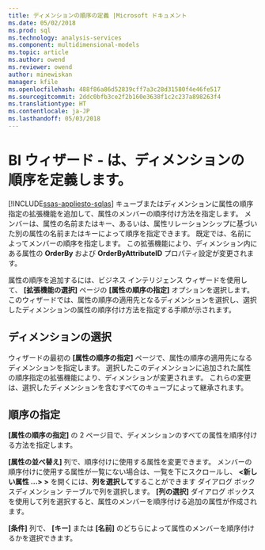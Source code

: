 ```yaml
---
title: ディメンションの順序の定義 |Microsoft ドキュメント
ms.date: 05/02/2018
ms.prod: sql
ms.technology: analysis-services
ms.component: multidimensional-models
ms.topic: article
ms.author: owend
ms.reviewer: owend
author: minewiskan
manager: kfile
ms.openlocfilehash: 488f86a86d52839cff7a3c28d31580f4e46fe517
ms.sourcegitcommit: 2ddc0bfb3ce2f2b160e3638f1c2c237a898263f4
ms.translationtype: HT
ms.contentlocale: ja-JP
ms.lasthandoff: 05/03/2018
---
```

# <a name="bi-wizard---define-the-ordering-for-a-dimension"></a>BI ウィザード - は、ディメンションの順序を定義します。
[!INCLUDE[ssas-appliesto-sqlas](../../includes/ssas-appliesto-sqlas.md)]
  キューブまたはディメンションに属性の順序指定の拡張機能を追加して、属性のメンバーの順序付け方法を指定します。 メンバーは、属性の名前またはキー、あるいは、属性リレーションシップに基づいた別の属性の名前またはキーによって順序を指定できます。 既定では、名前によってメンバーの順序を指定します。 この拡張機能により、ディメンション内にある属性の **OrderBy** および **OrderByAttributeID** プロパティ設定が変更されます。  
  
 属性の順序を追加するには、ビジネス インテリジェンス ウィザードを使用して、 **[拡張機能の選択]** ページの **[属性の順序の指定]** オプションを選択します。 このウィザードでは、属性の順序の適用先となるディメンションを選択し、選択したディメンションの属性の順序付け方法を指定する手順が示されます。  
  
## <a name="selecting-a-dimension"></a>ディメンションの選択  
 ウィザードの最初の **[属性の順序の指定]** ページで、属性の順序の適用先になるディメンションを指定します。 選択したこのディメンションに追加された属性の順序指定の拡張機能により、ディメンションが変更されます。 これらの変更は、選択したディメンションを含むすべてのキューブによって継承されます。  
  
## <a name="specifying-ordering"></a>順序の指定  
 **[属性の順序の指定]** の 2 ページ目で、ディメンションのすべての属性を順序付ける方法を指定します。  
  
 **[属性の並べ替え]** 列で、順序付けに使用する属性を変更できます。 メンバーの順序付けに使用する属性が一覧にない場合は、一覧を下にスクロールし、 **\<新しい属性 ...> >** を開くには、**列を選択して**することができます ダイアログ ボックスディメンション テーブルで列を選択します。 **[列の選択]** ダイアログ ボックスを使用して列を選択すると、属性のメンバーを順序付ける追加の属性が作成されます。  
  
 **[条件]** 列で、 **[キー]** または **[名前]** のどちらによって属性のメンバーを順序付けるかを選択できます。  
  
  

